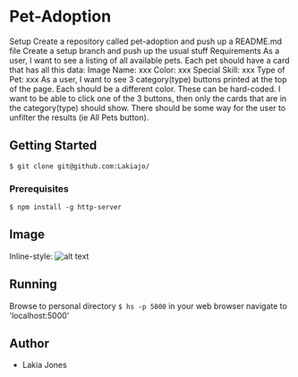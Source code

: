# Pet-Adoption
Setup
Create a repository called pet-adoption and push up a README.md file
Create a setup branch and push up the usual stuff
Requirements
As a user, I want to see a listing of all available pets. Each pet should have a card that has all this data:
Image
Name: xxx
Color: xxx
Special Skill: xxx
Type of Pet: xxx
As a user, I want to see 3 category(type) buttons printed at the top of the page. Each should be a different color. These can be hard-coded.
I want to be able to click one of the 3 buttons, then only the cards that are in the category(type) should show.
There should be some way for the user to unfilter the results (ie All Pets button).



## Getting Started
```$ git clone git@github.com:Lakiajo/```

### Prerequisites
```$ npm install -g http-server```
## Image
Inline-style:
![alt text](https://github.com/Lakiajo/ "Screen Grab")

## Running
Browse to personal directory
```$ hs -p 5000```
in your web browser navigate to 'localhost:5000'

## Author
- Lakia Jones